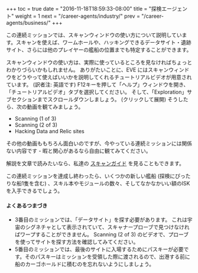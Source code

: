 +++
toc = true
date = "2016-11-18T18:59:33-08:00"
title = "探検エージェント"
weight = 1
next = "/career-agents/industry/"
prev = "/career-agents/business/"
+++

この連続ミッションでは、スキャンウィンドウの使い方について説明しています。スキャンを使えば、ワームホールや、ハッキングできるデータサイト・遺跡サイト、さらには他のプレイヤーの艦船の位置までも特定することができます。

スキャンウィンドウの使い方は、実際に使っているところを見なければちょっとわかりづらいかもしれません。 ありがたいことに、EVE にはスキャンウィンドウをどうやって使えばいいかを説明してくれるチュートリアルビデオが用意されています。 (訳者注: 英語です) F12キーを押して「ヘルプ」ウィンドウを開き、「チュートリアルビデオ」タブを選択してください。 そして、「Exploration」サブセクションまでスクロールダウンしましょう。 (クリックして展開) そうしたら、次の動画を観てみましょう。

- Scanning (1 of 3)
- Scanning (2 of 3)
- Hacking Data and Relic sites

その他の動画ももちろん面白いのですが、今やっている連続ミッションには関係ない内容です - 暇と関心があるなら自由に観てみてください。

解説を文章で読みたいなら、私達の [スキャンガイド](/reference/scanning/) を見ることもできます。

この連続ミッションを達成し終わったら、いくつかの新しい艦船 (探検にぴったりな船1隻を含む) 、スキル本やモジュールの数々、そしてなかなかいい額のISKを入手できるでしょう。

#### よくあるつまづき

- 3番目のミッションでは、「データサイト」を探す必要があります。 これは宇宙のシグネチャとして表示されていて、スキャナープローブで見つけなければワープすることができません。 Scanning (2 of 3) のビデオで、プローブを使ってサイトを探す方法を確認してみてください。
- 5番目のミッションでは、最後のサイトに入場するためにパスキーが必要です。そのパスキーはミッションを受領した際に渡されるので、出港する前に船のカーゴホールドに積むのを忘れないようにしましょう。